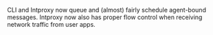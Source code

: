CLI and Intproxy now queue and (almost) fairly schedule agent-bound messages. Intproxy now also has proper flow control when receiving network traffic from user apps.
